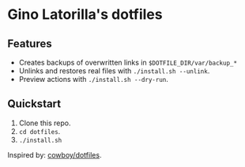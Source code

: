 Gino Latorilla's dotfiles
=========================

Features
--------

- Creates backups of overwritten links in `$DOTFILE_DIR/var/backup_*`
- Unlinks and restores real files with `./install.sh --unlink`.
- Preview actions with `./install.sh --dry-run`.

Quickstart
----------

1. Clone this repo.
2. `cd dotfiles`.
3. `./install.sh`

Inspired by: [cowboy/dotfiles](https://github.com/cowboy/dotfiles).
